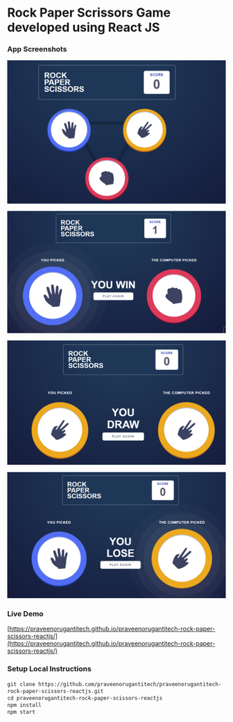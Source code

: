 # Rock Paper Scrissors Game developed using React JS

### App Screenshots

![screenshot of the app](https://raw.githubusercontent.com/praveenorugantitech/praveenorugantitech-rock-paper-scissors-reactjs/master/src/images/screenshot1.PNG)

![screenshot of the app](https://raw.githubusercontent.com/praveenorugantitech/praveenorugantitech-rock-paper-scissors-reactjs/master/src/images/screenshot2.PNG)

![screenshot of the app](https://raw.githubusercontent.com/praveenorugantitech/praveenorugantitech-rock-paper-scissors-reactjs/master/src/images/screenshot3.PNG)

![screenshot of the app](https://raw.githubusercontent.com/praveenorugantitech/praveenorugantitech-rock-paper-scissors-reactjs/master/src/images/screenshot4.PNG)


### Live Demo

[https://praveenorugantitech.github.io/praveenorugantitech-rock-paper-scissors-reactjs/](https://praveenorugantitech.github.io/praveenorugantitech-rock-paper-scissors-reactjs/)


### Setup Local Instructions

```
git clone https://github.com/praveenorugantitech/praveenorugantitech-rock-paper-scissors-reactjs.git
cd praveenorugantitech-rock-paper-scissors-reactjs
npm install
npm start

```
